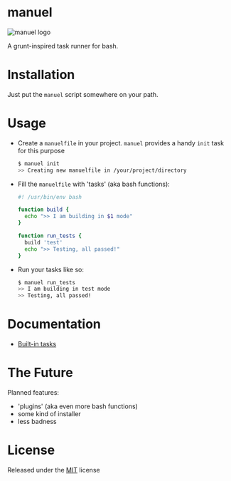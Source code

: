# manuel

![manuel logo](http://i.imgur.com/HuJ6VGb.png)

A grunt-inspired task runner for bash.


# Installation

Just put the `manuel` script somewhere on your path.


# Usage

- Create a `manuelfile` in your project. `manuel` provides a handy `init` task
  for this purpose
  ```bash
  $ manuel init
  >> Creating new manuelfile in /your/project/directory
  ```

- Fill the `manuelfile` with 'tasks' (aka bash functions):

  ```bash
  #! /usr/bin/env bash

  function build {
    echo ">> I am building in $1 mode"
  }

  function run_tests {
    build 'test'
    echo ">> Testing, all passed!"
  }
  ```

- Run your tasks like so:

  ```bash
  $ manuel run_tests
  >> I am building in test mode
  >> Testing, all passed!
  ```


# Documentation

- [Built-in tasks](doc/Builtins.md)


# The Future

Planned features:
- 'plugins' (aka even more bash functions)
- some kind of installer
- less badness


# License

Released under the [MIT](http://opensource.org/licenses/MIT) license


